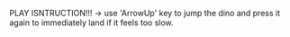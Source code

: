 PLAY ISNTRUCTION!!!
-> use 'ArrowUp' key to jump the dino and press it again to immediately land if it feels too slow.